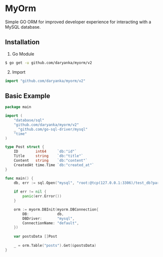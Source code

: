 # MyOrm

Simple GO ORM for improved developer experience for interacting with a MySQL database.

## Installation

1) Go Module

```sh
$ go get -u github.com/daryanka/myorm/v2
```

2) Import

```go
import "github.com/daryanka/myorm/v2"
```

## Basic Example

```go
package main

import (
	"database/sql"
	"github.com/daryanka/myorm/v2"
	_ "github.com/go-sql-driver/mysql"
	"time"
)

type Post struct {
	ID        int64     `db:"id"`
	Title     string    `db:"title"`
	Content   string    `db:"content"`
	CreatedAt time.Time `db:"created_at"`
}

func main() {
    db, err := sql.Open("mysql", "root:@tcp(127.0.0.1:3306)/test_db?parseTime=true")
	
    if err != nil {
	    panic(err.Error())
    }

	orm := myorm.DBInit(myorm.DBConnection{
		DB:             db,
		DBDriver:       "mysql",
		ConnectionName: "default",
	})
    
    var postsData []Post
	
	_ = orm.Table("posts").Get(&postsData)
}
```